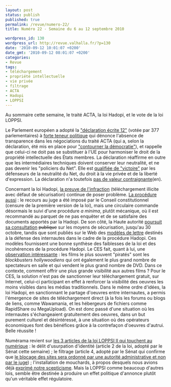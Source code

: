 ```yaml
---
layout: post
status: publish
published: true
permalink: /revue/numero-22/
title: Numéro 22 - Semaine du 6 au 12 septembre 2010

wordpress_id: 130
wordpress_url: http://revue.valhalla.fr/?p=130
date: '2010-09-12 10:01:07 +0200'
date_gmt: '2010-09-12 08:01:07 +0200'
categories:
- Revue
tags:
- téléchargement
- propriété intellectuelle
- vie privée
- filtrage
- ACTA
- Hadopi
- LOPPSI
---
```

<p>Au sommaire cette semaine, le traité ACTA, la loi Hadopi, et le vote de la loi LOPPSI.</p>
<p>Le Parlement européen a adopté la <a href="http://www.pcinpact.com/actu/news/59213-declaration-12-parlement-europeen-acta.htm">"déclaration écrite 12"</a> (votée par 377 parlementaires) à <a href="http://www.numerama.com/magazine/16708-acta-34un-acte-extremement-politique34-tres-rare.html">forte teneur politique</a> qui dénonce l'absence de transparence dans les négociations du traité ACTA (qui a, selon la déclaration, été mis en place pour <a href="http://www.laquadrature.net/fr/parlement-europeen-vs-acta-le-rejet-est-la-seule-option">"contourner la démocratie"</a>), et rappelle que celui-ci ne doit pas se substituer à l'UE pour harmoniser le droit de la propriété intellectuelle des États membres. La déclaration réaffirme en outre que les intermédiaires techniques doivent conserver leur neutralité, et ne pas devenir les "policiers du Net". Elle est <a href="http://www.numerama.com/magazine/16698-adoption-de-la-declaration-anti-acta-une-grande-victoire.html">qualifiée de "victoire"</a> par les défenseurs de la neutralité du Net, du droit à la vie privée et de la liberté d'expression. La déclaration n'a toutefois <a href="http://arstechnica.com/tech-policy/news/2010/09/european-parliament-passes-anti-acta-declaration.ars">pas de valeur contraignante</a><span class="lang">(en)</span>.</p>
<p>Concernant la loi Hadopi, <a href="http://pro.clubic.com/legislation-loi-internet/hadopi/actualite-363066-hic-hadopi-prouver-infraction.html">la preuve de l'infraction</a> (téléchargement illicite avec défaut de sécurisation) continue de poser problème. <a href="http://pro.clubic.com/legislation-loi-internet/hadopi/actualite-362874-tensions-autour-hadopi.html">La procédure aussi</a> : le recours au juge a été imposé par le Conseil constitutionnel (censure de la première version de la loi), mais une circulaire commande désormais le suivi d'une procédure <i>a minima</i>, plutôt mécanique, où il est recommandé au parquet de ne pas enquêter et de se satisfaire des documents apportés par la Hadopi. De son côté, la Haute autorité <a href="http://www.numerama.com/magazine/16687-l-hadopi-prolonge-sa-consultation-publique-mais-choisit-son-public.html">poursuit sa consultation</a> <s>publique</s> sur les moyens de sécurisation, jusqu'au 30 octobre, tandis que sont publiés sur le Web des <a href="http://www.pcinpact.com/actu/news/59244-hadopi-modele-lettres-suspension-internet.htm">modèles de lettre</a> destinés à la défense des internautes dans le cadre de la procédure Hadopi. Ces modèles fournissent une bonne synthèse des faiblesses de la loi et des incohérences de la procédure Hadopi. Le CES fait, quant à lui, une <a href="http://www.numerama.com/magazine/16712-le-conseil-economique-et-social-craint-que-l-hadopi-nuise-aux-films-d-auteur.html">observation intéressante</a> : les films le plus souvent "piratés" sont les <i>blockbusters hollywoodiens</i> qui ont également le plus grand nombre de spectateurs en salle et qui vendent le plus grand nombre de DVD. Dans ce contexte, comment offrir une plus grande visibilité aux autres films ? Pour le CES, la solution n'est pas de sanctionner leur téléchargement gratuit, sur Internet, celui-ci participant en effet à renforcer la visibilité des oeuvres les moins visibles dans les médias traditionnels. Dans le même ordre d'idées, la loi Hadopi, en sanctionnant le partage d'oeuvres entre internautes, a permis l'émergence de sites de téléchargement direct (à la fois les forums ou blogs de liens, comme Wawamania, et les hébergeurs de fichiers comme RapidShare ou MegaUpload). On est donc passé d'une situation où les internautes s'échangeaient gratuitement des oeuvres, dans un but purement culturel et désintéressé, à une situation où des opérateurs économiques font des bénéfices grâce à la contrefaçon d'oeuvres d'autrui. Belle réussite !</p>
<p>Numérama revient sur <a href="http://www.numerama.com/magazine/16690-loppsi-au-senat-les-3-articles-cles-qui-touchent-au-numerique-maj.html">les 3 articles de la loi LOPPSI II qui touchent au numérique</a> : le délit d'usurpation d'identité (article 2 de la loi, adopté par le Sénat cette semaine) ; le filtrage (article 4, adopté par le Sénat qui confirme que <a href="http://www.lemonde.fr/technologies/article/2010/09/09/loppsi-2-le-senat-confie-a-l-autorite-administrative-le-filtrage-de-sites_1409066_651865.html">le blocage des sites sera ordonné par une autorité administrative et non par le juge</a>) ; l'installation de mouchards, à propos desquels nous avions déjà <a href="http://www.valhalla.fr/2010/02/13/loppsi-2-les-spywares-judiciaires/">exprimé notre scepticisme</a>. Mais la LOPPSI comme beaucoup d'autres lois, semble être destinée à produire un effet politique d'annonce plutôt qu'un véritable effet régulatoire. </p>
